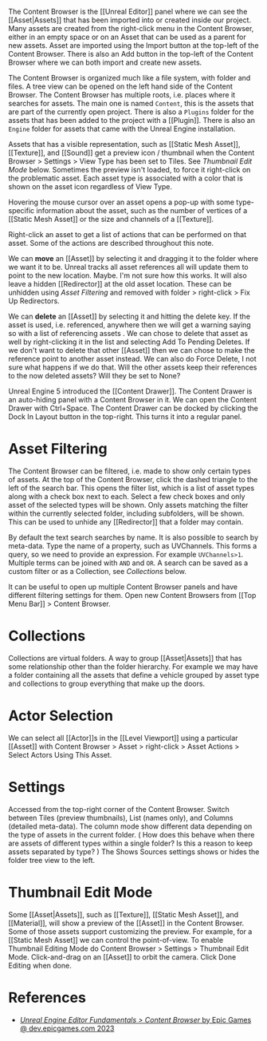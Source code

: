 The Content Browser is the [[Unreal Editor]] panel where we can see the [[Asset|Assets]] that has been imported into or created inside our project.
Many assets are created from the right-click menu in the Content Browser, either in an empty space or on an Asset that can be used as a parent for new assets.
Asset are imported using the Import button at the top-left of the Content Browser.
There is also an Add button in the top-left of the Content Browser where we can both import and create new assets.

The Content Browser is organized much like a file system, with folder and files.
A tree view can be opened on the left hand side of the Content Browser.
The Content Browser has multiple roots, i.e. places where it searches for assets.
The main one is named `Content`, this is the assets that are part of the currently open project.
There is also a `Plugins` folder for the assets that has been added to the project with a [[Plugin]].
There is also an `Engine` folder for assets that came with the Unreal Engine installation.

Assets that has a visible representation, such as [[Static Mesh Asset]], [[Texture]], and [[Sound]] get a preview icon / thumbnail when the Content Browser > Settings > View Type has been set to Tiles.
See _Thumbnail Edit Mode_ below.
Sometimes the preview isn't loaded, to force it right-click on the problematic asset.
Each asset type is associated with a color that is shown on the asset icon regardless of View Type.

Hovering the mouse cursor over an asset opens a pop-up with some type-specific information about the asset,
such as the number of vertices of a [[Static Mesh Asset]] or the size and channels of a [[Texture]].

Right-click an asset to get a list of actions that can be performed on that asset.
Some of the actions are described throughout this note.

We can **move** an [[Asset]] by selecting it and dragging it to the folder where we want it to be.
Unreal tracks all asset references all will update them to point to the new location.
Maybe. I'm not sure how this works.
It will also leave a hidden [[Redirector]] at the old asset location.
These can be unhidden using _Asset Filtering_ and removed with folder > right-click > Fix Up Redirectors.

We can **delete** an [[Asset]] by selecting it and hitting the delete key.
If the asset is used, i.e. referenced, anywhere then we will get a warning saying so with a list of referencing assets .
We can chose to delete that asset as well by right-clicking it in the list and selecting Add To Pending Deletes.
If we don't want to delete that other [[Asset]] then we can chose to make the reference point to another asset instead.
We can also do Force Delete, I not sure what happens if we do that.
Will the other assets keep their references to the now deleted assets? Will they be set to None?

Unreal Engine 5 introduced the [[Content Drawer]].
The Content Drawer is an auto-hiding panel with a Content Browser in it.
We can open the Content Drawer with Ctrl+Space.
The Content Drawer can be docked by clicking the Dock In Layout button  in the top-right.
This turns it into a regular panel.


# Asset Filtering

The Content Browser can be filtered, i.e. made to show only certain types of assets.
At the top of the Content Browser, click the dashed triangle to the left of the search bar.
This opens the filter list, which is a list of asset types along with a check box next to each.
Select a few check boxes and only asset of the selected types will be shown.
Only  assets matching the filter within the currently selected folder, including subfolders, will be shown.
This can be used to unhide any [[Redirector]] that a  folder may contain.

By default the text search searches by name.
It is also possible to search by meta-data.
Type the name of a property, such as UVChannels.
This forms a query, so we need to provide an expression.
For example `UVChannels>1`.
Multiple terms can be joined with `AND` and `OR`.
A search can be saved as a custom filter or as a Collection, see _Collections_ below.

It can be useful to open up multiple Content Browser panels and have different filtering settings for them.
Open new Content Browsers from [[Top Menu Bar]] > Content Browser.


# Collections

Collections are virtual folders.
A way to group [[Asset|Assets]] that has some relationship other than the folder hierarchy.
For example we may have a folder containing all the assets that define a vehicle grouped by asset type and collections to group everything that make up the doors.


# Actor Selection

We can select all [[Actor]]s in the [[Level Viewport]] using a particular [[Asset]] with Content Browser > Asset > right-click > Asset Actions > Select Actors Using This Asset.


# Settings

Accessed from the top-right corner of the Content Browser.
Switch between Tiles (preview thumbnails), List (names only), and Columns (detailed meta-data).
The column mode show different data depending on the type of assets in the current folder.
(
How does this behave when there are assets of different types within a single folder?
Is this a reason to keep assets separated by type?
)
The Shows Sources settings shows or hides the folder tree view to the left.


# Thumbnail Edit Mode

Some [[Asset|Assets]], such as  [[Texture]], [[Static Mesh Asset]], and [[Material]], will show a preview of the [[Asset]] in the Content Browser.
Some of those assets support customizing the preview.
For example, for a [[Static Mesh Asset]] we can control the point-of-view.
To enable Thumbnail Editing Mode do Content Browser > Settings > Thumbnail Edit Mode.
Click-and-drag on an [[Asset]] to orbit the camera.
Click Done Editing when done.


# References

- [_Unreal Engine Editor Fundamentals > Content Browser_ by Epic Games @ dev.epicgames.com 2023](https://dev.epicgames.com/community/learning/courses/D95/unreal-engine-editor-fundamentals/0Kpw/unreal-engine-content-browser)

